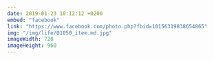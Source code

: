 ```yaml
---
date: 2019-01-23 10:12:12 +0200
embed: "facebook"
link: "https://www.facebook.com/photo.php?fbid=10156319838654865"
img: "/img/life/01050_item.md.jpg"
imageWidth: 720
imageHeight: 960
---
```

